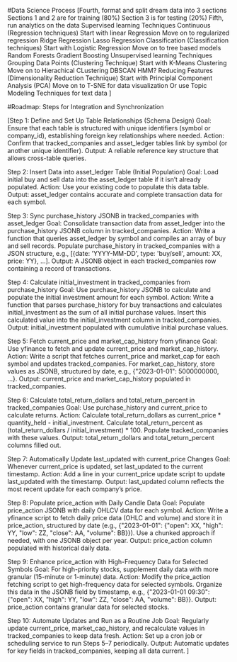 #Data Science Process
[Fourth, format and split dream data into 3 sections
    Sections 1 and 2 are for training (80%)
    Section 3 is for testing (20%)
Fifth, run analytics on the data
    Supervised learning Techniques
        Continuous (Regression techniques)
            Start with linear Regression
            Move on to regularized regression
                Ridge Regression
                Lasso Regression
        Classification (Classification techniques)
            Start with Logistic Regression
            Move on to tree based models
                Random Forests
                Gradient Boosting
    Unsupervised learning Techniques
        Grouping Data Points (Clustering Technique)
            Start with K-Means Clustering
                Move on to Hierachical CLustering
                DBSCAN
                HMM? 
        Reducing Features (Dimensionality Reduction Technique)
            Start with Principlal Component Analysis (PCA)
                Move on to T-SNE for data visualization
                Or use Topic Modeling Techniques for text data
]


#Roadmap: Steps for Integration and Synchronization

[Step 1: Define and Set Up Table Relationships (Schema Design)
Goal: Ensure that each table is structured with unique identifiers (symbol or company_id), establishing foreign key relationships where needed.
Action: Confirm that tracked_companies and asset_ledger tables link by symbol (or another unique identifier).
Output: A reliable reference key structure that allows cross-table queries.

Step 2: Insert Data into asset_ledger Table (Initial Population)
Goal: Load initial buy and sell data into the asset_ledger table if it isn’t already populated.
Action: Use your existing code to populate this data table.
Output: asset_ledger contains accurate and complete transaction data for each symbol.

Step 3: Sync purchase_history JSONB in tracked_companies with asset_ledger
Goal: Consolidate transaction data from asset_ledger into the purchase_history JSONB column in tracked_companies.
Action:
Write a function that queries asset_ledger by symbol and compiles an array of buy and sell records.
Populate purchase_history in tracked_companies with a JSON structure, e.g., [{date: 'YYYY-MM-DD', type: 'buy/sell', amount: XX, price: YY}, ...].
Output: A JSONB object in each tracked_companies row containing a record of transactions.

Step 4: Calculate initial_investment in tracked_companies from purchase_history
Goal: Use purchase_history JSONB to calculate and populate the initial investment amount for each symbol.
Action:
Write a function that parses purchase_history for buy transactions and calculates initial_investment as the sum of all initial purchase values.
Insert this calculated value into the initial_investment column in tracked_companies.
Output: initial_investment populated with cumulative initial purchase values.

Step 5: Fetch current_price and market_cap_history from yfinance
Goal: Use yfinance to fetch and update current_price and market_cap_history.
Action:
Write a script that fetches current_price and market_cap for each symbol and updates tracked_companies.
For market_cap_history, store values as JSONB, structured by date, e.g., {"2023-01-01": 5000000000, ...}.
Output: current_price and market_cap_history populated in tracked_companies.

Step 6: Calculate total_return_dollars and total_return_percent in tracked_companies
Goal: Use purchase_history and current_price to calculate returns.
Action:
Calculate total_return_dollars as current_price * quantity_held - initial_investment.
Calculate total_return_percent as (total_return_dollars / initial_investment) * 100.
Populate tracked_companies with these values.
Output: total_return_dollars and total_return_percent columns filled out.

Step 7: Automatically Update last_updated with current_price Changes
Goal: Whenever current_price is updated, set last_updated to the current timestamp.
Action:
Add a line in your current_price update script to update last_updated with the timestamp.
Output: last_updated column reflects the most recent update for each company’s price.

Step 8: Populate price_action with Daily Candle Data
Goal: Populate price_action JSONB with daily OHLCV data for each symbol.
Action:
Write a yfinance script to fetch daily price data (OHLC and volume) and store it in price_action, structured by date (e.g., {"2023-01-01": {"open": XX, "high": YY, "low": ZZ, "close": AA, "volume": BB}}).
Use a chunked approach if needed, with one JSONB object per year.
Output: price_action column populated with historical daily data.

Step 9: Enhance price_action with High-Frequency Data for Selected Symbols
Goal: For high-priority stocks, supplement daily data with more granular (15-minute or 1-minute) data.
Action:
Modify the price_action fetching script to get high-frequency data for selected symbols.
Organize this data in the JSONB field by timestamp, e.g., {"2023-01-01 09:30": {"open": XX, "high": YY, "low": ZZ, "close": AA, "volume": BB}}.
Output: price_action contains granular data for selected stocks.

Step 10: Automate Updates and Run as a Routine Job
Goal: Regularly update current_price, market_cap_history, and recalculate values in tracked_companies to keep data fresh.
Action:
Set up a cron job or scheduling service to run Steps 5–7 periodically.
Output: Automatic updates for key fields in tracked_companies, keeping all data current.
]